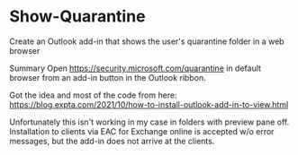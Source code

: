 # Show-Quarantine
Create an Outlook add-in that shows the user's quarantine folder in a web browser

Summary
Open https://security.microsoft.com/quarantine in default browser from an add-in button in the Outlook ribbon.

Got the idea and most of the code from here:
https://blog.expta.com/2021/10/how-to-install-outlook-add-in-to-view.html

Unfortunately this isn't working in my case in folders with preview pane off.
Installation to clients via EAC for Exchange online is accepted w/o error messages,
but the add-in does not arrive at the clients.


